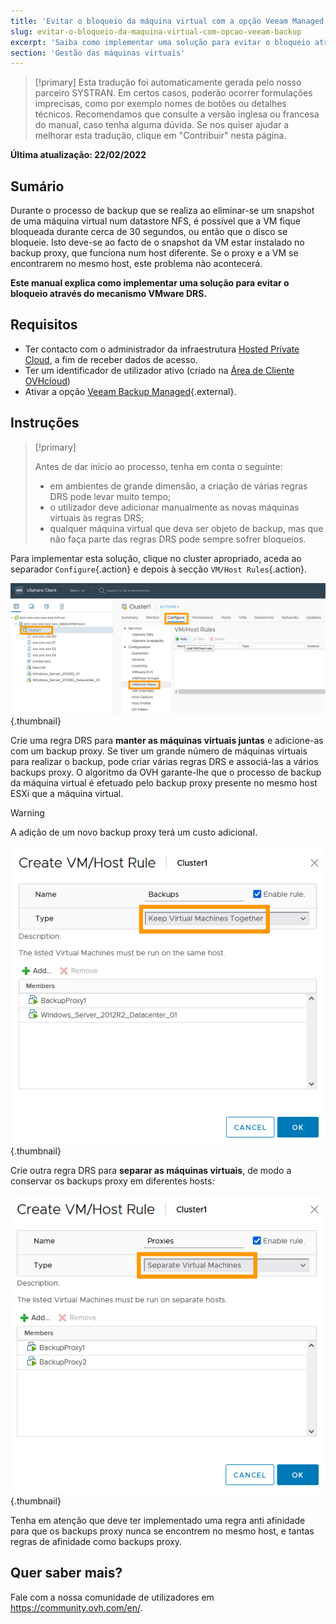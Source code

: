```yaml
---
title: 'Evitar o bloqueio da máquina virtual com a opção Veeam Managed Backup'
slug: evitar-o-bloqueio-da-maquina-virtual-com-opcao-veeam-backup
excerpt: 'Saiba como implementar uma solução para evitar o bloqueio através do mecanismo VMware DRS'
section: 'Gestão das máquinas virtuais'
---
```


> [!primary]
> Esta tradução foi automaticamente gerada pelo nosso parceiro SYSTRAN. Em certos casos, poderão ocorrer formulações imprecisas, como por exemplo nomes de botões ou detalhes técnicos. Recomendamos que consulte a versão inglesa ou francesa do manual, caso tenha alguma dúvida. Se nos quiser ajudar a melhorar esta tradução, clique em "Contribuir" nesta página.
>

**Última atualização: 22/02/2022**

## Sumário

Durante o processo de backup que se realiza ao eliminar-se um snapshot de uma máquina virtual num datastore NFS, é possível que a VM fique bloqueada durante cerca de 30 segundos, ou então que o disco se bloqueie.
Isto deve-se ao facto de o snapshot da VM estar instalado no backup proxy, que funciona num host diferente. Se o proxy e a VM se encontrarem no mesmo host, este problema não acontecerá.

**Este manual explica como implementar uma solução para evitar o bloqueio através do mecanismo VMware DRS.**

## Requisitos

- Ter contacto com o administrador da infraestrutura [Hosted Private Cloud](https://www.ovhcloud.com/pt/enterprise/products/hosted-private-cloud/), a fim de receber dados de acesso.
- Ter um identificador de utilizador ativo (criado na [Área de Cliente OVHcloud](https://www.ovh.com/auth/?action=gotomanager&from=https://www.ovh.pt/&ovhSubsidiary=pt))
- Ativar a opção [Veeam Backup Managed](https://www.ovhcloud.com/pt/enterprise/products/hosted-private-cloud/veeam-backup-managed/){.external}.

## Instruções

> [!primary]
>
> Antes de dar início ao processo, tenha em conta o seguinte:
>
> - em ambientes de grande dimensão, a criação de várias regras DRS pode levar muito tempo;
> - o utilizador deve adicionar manualmente as novas máquinas virtuais às regras DRS;
> - qualquer máquina virtual que deva ser objeto de backup, mas que não faça parte das regras DRS pode sempre sofrer bloqueios.
>

Para implementar esta solução, clique no cluster apropriado, aceda ao separador `Configure`{.action} e depois à secção `VM/Host Rules`{.action}.

![vSphere](images/en01add.png){.thumbnail}

Crie uma regra DRS para **manter as máquinas virtuais juntas** e adicione-as com um backup proxy. Se tiver um grande número de máquinas virtuais para realizar o backup, pode criar várias regras DRS e associá-las a vários backups proxy. O algoritmo da OVH garante-lhe que o processo de backup da máquina virtual é efetuado pelo backup proxy presente no mesmo host ESXi que a máquina virtual.

> [!warning]
>
> A adição de um novo backup proxy terá um custo adicional.
>

![proxy](images/en02proxy.png){.thumbnail}

Crie outra regra DRS para **separar as máquinas virtuais**, de modo a conservar os backups proxy em diferentes hosts:

![proxy](images/en03proxy2.png){.thumbnail}

Tenha em atenção que deve ter implementado uma regra anti afinidade para que os backups proxy nunca se encontrem no mesmo host, e tantas regras de afinidade como backups proxy.

## Quer saber mais?

Fale com a nossa comunidade de utilizadores em <https://community.ovh.com/en/>.
